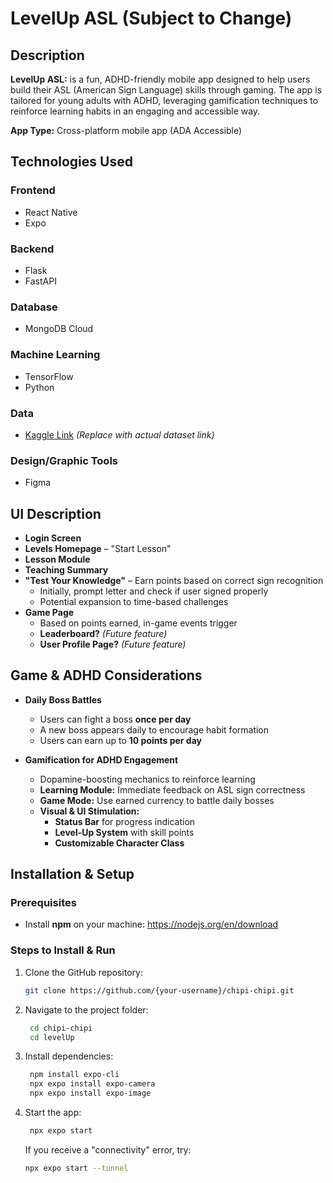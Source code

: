 # LevelUp ASL (Subject to Change)

## Description  
**LevelUp ASL:** is a fun, ADHD-friendly mobile app designed to help users build their ASL (American Sign Language) skills through gaming. The app is tailored for young adults with ADHD, leveraging gamification techniques to reinforce learning habits in an engaging and accessible way.  

**App Type:** Cross-platform mobile app (ADA Accessible)  

## Technologies Used  

### Frontend  
- React Native  
- Expo  

### Backend  
- Flask  
- FastAPI  

### Database  
- MongoDB Cloud  

### Machine Learning  
- TensorFlow  
- Python  

### Data  
- [Kaggle Link](#) _(Replace with actual dataset link)_  

### Design/Graphic Tools  
- Figma  

## UI Description  

- **Login Screen**  
- **Levels Homepage** – "Start Lesson"  
- **Lesson Module**  
- **Teaching Summary**  
- **"Test Your Knowledge"** – Earn points based on correct sign recognition  
  - Initially, prompt letter and check if user signed properly  
  - Potential expansion to time-based challenges  
- **Game Page**  
  - Based on points earned, in-game events trigger  
  - **Leaderboard?** _(Future feature)_  
  - **User Profile Page?** _(Future feature)_  

## Game & ADHD Considerations  

- **Daily Boss Battles**  
  - Users can fight a boss **once per day**  
  - A new boss appears daily to encourage habit formation  
  - Users can earn up to **10 points per day**  

- **Gamification for ADHD Engagement**  
  - Dopamine-boosting mechanics to reinforce learning  
  - **Learning Module:** Immediate feedback on ASL sign correctness  
  - **Game Mode:** Use earned currency to battle daily bosses  
  - **Visual & UI Stimulation:**  
    - **Status Bar** for progress indication  
    - **Level-Up System** with skill points  
    - **Customizable Character Class**  

## Installation & Setup  

### Prerequisites  
- Install **npm** on your machine: https://nodejs.org/en/download  

### Steps to Install & Run  

1. Clone the GitHub repository:  
   ```sh
   git clone https://github.com/{your-username}/chipi-chipi.git
    ```

2. Navigate to the project folder:  
   ```sh
    cd chipi-chipi
    cd levelUp
    ```

3. Install dependencies:  
   ```sh
    npm install expo-cli
    npx expo install expo-camera
    npx expo install expo-image
    ```

4. Start the app:
   ```sh
    npx expo start
    ```
    If you receive a "connectivity" error, try:
    ```sh
    npx expo start --tunnel
    ```